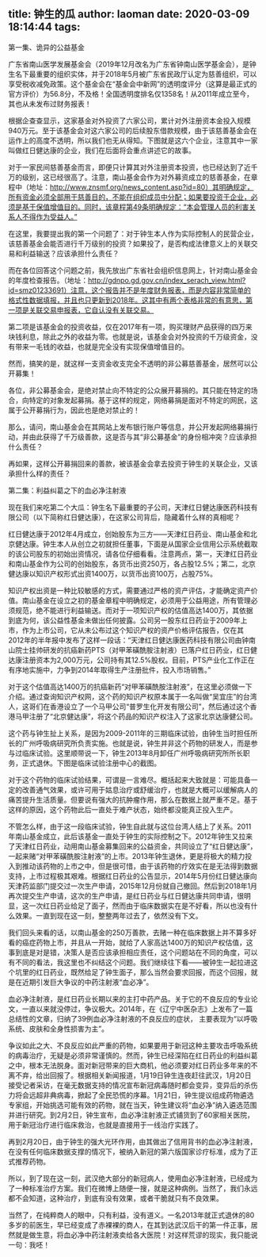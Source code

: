 title: 钟生的瓜
author: laoman
date: 2020-03-09 18:14:44
tags:
---
第一集、诡异的公益基金

<!-- more-->

广东省南山医学发展基金会（2019年12月改名为广东省钟南山医学基金会），是钟生名下最重要的组织实体，并于2018年5月被广东省民政厅认定为慈善组织，可以享受税收减免政策。这个基金会在“基金会中新网”的透明度评分（这算是最正式的官方评价）为56.8分，不及格！全国透明度排名仅1358名！从2011年成立至今，其也从未发布过财务报表！







根据企查查显示，这家基金对外投资了六家公司，累计对外注册资本金投入规模940万元。至于该基金会对这六家公司的后续股东借款规模，由于该慈善基金会在运作上的高度不透明，所以我们也无从得知。下图就是这六个企业，注意其中一家叫做红日健达康的企业，我们在后面将会重点讲述它的故事。







对于一家民间慈善基金而言，即便只计算其对外注册资本投资，也已经达到了近千万的级别，这已经很高了。注意，南山基金会作为对外募资成立的慈善基金，在章程中（地址：http://www.znsmf.org/news_content.asp?id=80）其明确规定，所有资金必须全部用于慈善目的，不能在组织成员中分配；如果要投资于企业，必须是基于保值增值目的。同时，该章程第49条明确规定：“本会管理人员的利害关系人不得作为受益人。”









在这里，我要提出我的第一个问题了：对于钟生本人作为实际控制人的民营企业，该慈善基金会能否进行千万级别的投资？如果投了，是否构成法律意义上的关联交易和利益输送？应该承担什么责任？



而在各位回答这个问题之前，我先放出广东省社会组织信息网上，针对南山基金会的年度检查报告。（地址：http://gdnpo.gd.gov.cn/index_serach_view.html?id=smz01233691）注意，这个报告并不是年度财务报表，而是内容非常简单的格式性数据填报，并且也只更新到2018年。这其中有两个表格非常的有意思，第一项是关联交易申报表，它自认没有关联交易。







第二项是该基金会的投资收益，仅在2017年有一项，购买理财产品获得的四万来块钱利息，除此之外的收益为零。也就是说，该基金会对外投资的千万级资金，没有带来一毛钱的收益，也就是完全没有实现保值增值目的。







然而，搞笑的是，就这样一支资金收支完全不透明的非公募慈善基金，居然可以公开募集！







各位，非公募基金会，是绝对禁止向不特定的公众展开募捐的。其只能在特定的场合，向特定的对象发起募捐。基于这样的规定，网络募捐是面对不特定的网民，这属于公开募捐行为，因此也是绝对禁止的！



那么，请问，南山基金会在其网站上发布银行账户等信息，并公开发起网络募捐行动，并由此获得了千万级善款，这是否与其“非公募基金”的身份相冲突？应该承担什么责任？









再如果，这样公开募捐回来的善款，被该基金会拿去投资于钟生的关联企业，又该承担什么样的责任？







第二集：利益纠葛之下的血必净注射液



现在我们来吃第二个大瓜：钟生名下最重要的子公司，天津红日健达康医药科技有限公司（以下简称红日健达康），在这家公司背后，隐藏着什么样的真相呢？



红日健达康于2012年4月成立，创始股东为三方——天津红日药业、南山基金和北京健达康。钟生本人从创立之初就担任董事，下面是从国家企业信用公示系统截取的该公司股东的初始出资情况，请各位仔细看看。注意两点，第一，天津红日药业和南山基金作为公司的创始股东，各货币出资250万，各占股12.5%；第二，北京健达康以知识产权形式出资1400万，以货币出资100万，占股75%。







知识产权出资是一种比较敏感的方式，需要通过严格的资产评估，才能确定资产价值。南山基金在设立之初的基金章程中明确规定，必须用于公益用途，所有管理必须规范，绝不能进行利益输送。而对于一项知识产权的估值高达1400万，其依据到底为何，该公益性基金未做出任何披露。公司另一股东红日药业于2009年上市，作为上市公司，它从未公布过这个知识产权的资产价格评估报告，仅在其2012年的半年报中发布了这样一段话：“天津红日健达康医药科技有限公司由钟南山院士挂帅研发的抗癌新药PTS（对甲苯磺酰胺注射液）已落户红日药业，红日健达康注册资本为2,000万元，公司持有其12.5%股权。目前，PTS产业化工作正在有序地实施中，力争到2014年取得生产注册批件，投入市场销售。”



对于这个估值高达1400万的抗癌新药“对甲苯磺酰胺注射液”，在这里必须做一下介绍。通过查询知识产权网，这个药的知识产权原本属于一名叫做“吴宜庄”的台湾人，这哥们在香港设立了一个马甲公司“普罗生化开发有限公司”，然后通过这个香港马甲注册了“北京健达康”，将这个药品的知识产权注入了这家北京达康健公司。



这个药与钟生扯上关系，是因为2009-2011年的三期临床试验，由钟生当时担任所长的广州呼吸病研究所负责实施。也就是说，钟生并非这个药物的研发人，而是参与过临床试验。这里顺带说一下，钟生2013年8月卸任广州呼吸病研究所所长职务，正式退休。下图是临床试验注册中心的截图。









对于这个药物的临床试验结果，可谓是一言难尽。概括起来大致就是：可能具备一定的改善通气效果，或许可用于姑息治疗或舒缓治疗，也就是大概可以缓解病人的痛苦提升生活质量。但要说有强大的抗肿瘤作用，那么在数据上就严重不足。基于这样的原因，这个药物此后一直处于难产状态，始终都没能真正投入生产。



不管怎么样，由于这一段临床试验，钟生自此就与这位台湾人结上了关系。2011年南山基金成立，此后该基金一直处于钟生的实际控制之下。2012年钟生又拉来了天津红日药业，动用南山基金募集回来的公益资金，共同设立了“红日健达康”，一起来赌“对甲苯磺酰胺注射液”的上市。2013年钟生退休，更是将极大的精力投入到推动该药物的上市之中，但是很可惜，由于该药物的疗效实在是无法得到数据支持，上市过程极其艰难。根据红日药业的公告显示，2014年5月份红日健达康向天津药监部门提交过一次生产申请，2015年12月份就自己撤回。然后到2018年1月再次提交生产申请，这次的生产申请，是红日药业与红日健达康共同申请，很明显，这一次红日药业给足了面子，然而由于临床数据实在是不好看，所以也没有什么效果。一直到现在这一刻，整整两年过去了，依然没有下文。



我们回头来看的话，以南山基金的250万善款，去赌一种在临床数据上并不算多好看的癌症药物上市，并且从一开始，就给了人家高达1400万的知识产权估值，这事到底是对是错，决策人是否应该承担相应责任，这个问题站在不同的角度，可以有不同的看法，我这里也不纠结这个问题。我们继续往下看——被钟生一起拉进这个坑里的红日药业，既然给足了钟生面子，那么当然会要求回报，而这个回报，就是在近期引发巨大争议的中药注射液“血必净”。



血必净注射液，是红日药业长期以来的主打中药产品。关于它的不良反应的专业论文，一直以来就没停过，争议极大。2014年，在《辽宁中医杂志》上发布了一篇总结性的文章，归纳了39例血必净注射液的不良反应的症状， 主要表现为“以呼吸系统、皮肤和全身性损害为主”。







争议如此之大、不良反应如此严重的药物，如果要用于新冠这种主要攻击呼吸系统的病毒治疗，无疑是必须非常谨慎的。然而，钟生已经深陷在红日药业的利益纠葛之中，根本无法脱身。面对新冠带来的巨大商机，他必须要对红日药业多年来的不离不弃，给出回报了。根据相关新闻报道，1月19日钟生连夜赶往武汉，1月20日接受记者采访，在毫无数据支持的情况宣布新冠病毒随时都会变异，变异后的杀伤力将会远超非典病毒，掀起了全民恐慌的序幕。1月21日，钟生提议组成药物遴选专家组，开始挑选可能有效的药物，就在当天，钟生建议将“血必净”纳入遴选范围并进行研究。到2月2日，钟生宣布，血必净注射液正式铺货到了60家相关医院，用于新冠治疗进行临床救治，也就是直接用于一线治疗实践了。







再到2月20日，由于钟生的强大光环作用，由其做出了信用背书的血必净注射液，在没有任何临床数据支撑的情况下，被纳入新冠的第六版国家诊疗标准，成为了正式推荐药物。







所以，到了现在这一刻，武汉绝大部分的新冠病人，使用血必净注射液，已经成为了一种标准治疗方案。我们在微博上随便一搜，就是这种病例。当然了，我们永远都不会知道，这种治疗，到底有没有效果，或者干脆就只有不良效果。









当然了，在纯粹商人的眼中，只有利益，没有道义。一名2013年就正式退休的80多岁的前医生，早已经变成了赤裸裸的商人，在其到达武汉后干的第一件正事，居然就是做生意，将血必净中药注射液卖给各大医院！对这样荒谬的现实，我只能说一句：我呸！
